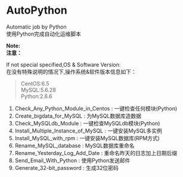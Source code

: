 # AutoPython
Automatic job by Python  
使用Python完成自动化运维脚本  

**Note:**  
**注意：**  

If not special specified,OS & Software Version:  
在没有特殊说明的情况下,操作系统&软件版本信息如下：     
> CentOS:6.5  
> MySQL:5.6.28  
> Python:2.6.6  


1. Check_Any_Python_Module_in_Centos : 一键检查任何模块(Python) 
2. Create_bigdata_for_MySQL : 为MySQL数据库造数据
3. Check_MySQLdb_Module : 一键检查MySQLdb模块(Python)
4. Install_Multiple_Instance_of_MySQL : 一键安装MySQL多实例
5. Install_MySQL_with_rpm : 一键安装MySQL数据库(RPM方式) 
6. Rename_MySQL_database : MySQL数据库重命名  
7. Rename_Yesterday_Log_Add_Date : 重命名昨天的日志加上日期后缀  
8. Send_Email_With_Python : 使用Python发送邮件  
9. Generate_32-bit_password : 生成32位密码
